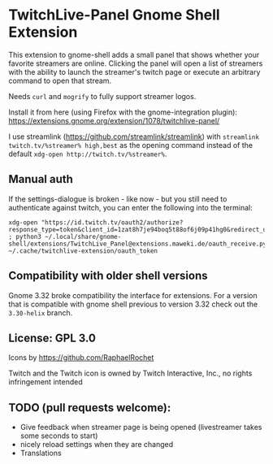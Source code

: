 # TwitchLive-Panel Gnome Shell Extension

This extension to gnome-shell adds a small panel that shows whether
your favorite streamers are online. Clicking the panel will open a
list of streamers with the ability to launch the streamer's twitch
page or execute an arbitrary command to open that stream.

Needs `curl` and `mogrify` to fully support streamer logos.

Install it from here (using Firefox with the gnome-integration plugin): https://extensions.gnome.org/extension/1078/twitchlive-panel/

I use streamlink (https://github.com/streamlink/streamlink) with
`streamlink twitch.tv/%streamer% high,best` as the opening command instead
of the default `xdg-open http://twitch.tv/%streamer%`.

## Manual auth

If the settings-dialogue is broken - like now - but you still need to authenticate against twitch,
you can enter the following into the terminal:

```
xdg-open "https://id.twitch.tv/oauth2/authorize?response_type=token&client_id=1zat8h7je94boq5t88of6j09p41hg0&redirect_uri=http://localhost:8877&scope=" ; python3 ~/.local/share/gnome-shell/extensions/TwitchLive_Panel@extensions.maweki.de/oauth_receive.py ~/.cache/twitchlive-extension/oauth_token
```


## Compatibility with older shell versions

Gnome 3.32 broke compatibility the interface for extensions.
For a version that is compatible with gnome shell previous to version 3.32 check out the `3.30-helix` branch.

## License: GPL 3.0

Icons by https://github.com/RaphaelRochet

Twitch and the Twitch icon is owned by Twitch Interactive, Inc., no rights infringement intended

## TODO (pull requests welcome):

* Give feedback when streamer page is being opened (livestreamer takes some seconds to start)
* nicely reload settings when they are changed
* Translations

